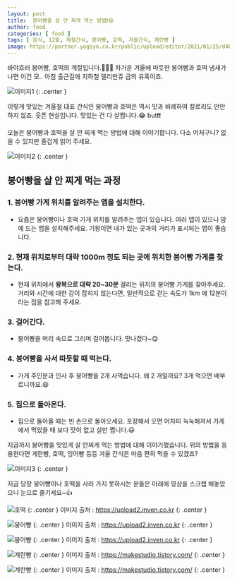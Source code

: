 ```yaml
---
layout: post
title:  붕어빵을 살 안 찌게 먹는 방법❗😄
author: food
categories: [ food ]
tags: [ 음식, 12월, 제철간식, 붕어빵, 호떡, 겨울간식, 계란빵 ]
image: https://partner.yogiyo.co.kr/public/upload/editor/2021/01/25/d4b837aad7524462a1d0f5f552b7cd03.jpg
---
```


바야흐러 붕어빵, 호떡의 계절입니다.👏👏👏
차가운 겨울에 따듯한 붕어빵과 호떡 냄새가 나면 이건 모.. 아침 출근길에 지하철 델리만쥬 급의 유혹이죠.

![이미지1](https://media2.giphy.com/media/XDchDU77dNigejOCBl/200w.webp?cid=ecf05e47ezjq10b0i9sc69eu9wrtqcihlk38hcfoila9z7sl&rid=200w.webp&ct=g)
{: .center }

이렇게 맛있는 겨울철 대표 간식인 붕어빵과 호떡은 역시 맛과 비례하여 칼로리도 만만하지 않죠. 웃픈 현실입니다. 맛있는 건 다 살찝니다.😂 but❗❗

오늘은 붕어빵과 호떡을 살 안 찌게 먹는 방법에 대해 이야기합니다. 다소 어처구니? 없을 수 있지만 즐겁게 읽어 주세요.

![이미지2](https://media4.giphy.com/media/wAxlCmeX1ri1y/200.webp?cid=ecf05e47jh6wlk9qmrbdibglz55gf944uxbmwyrp570hgvo1&rid=200.webp&ct=g)
{: .center }

## 붕어빵을 살 안 찌게 먹는 과정

### 1. 붕어빵 가게 위치를 알려주는 앱을 설치한다.  
-   요즘은 붕어빵이나 호떡 가게 위치를 알려주는 앱이 있습니다. 여러 앱이 있으니 맘에 드는 앱을 설치해주세요. 기왕이면 내가 있는 곳과의 거리가 표시되는 앱이 좋습니다.

### 2. 현재 위치로부터 대략 1000m 정도 되는 곳에 위치한 붕어빵 가게를 찾는다.
-   현재 위치에서 **왕복으로 대략 20~30분** 걸리는 위치의 붕어빵 가게를 찾아주세요. 거리와 시간에 대한 감이 잡히지 않는다면, 일반적으로 걷는 속도가 1km 에 12분이라는 점을 참고해 주세요.

### 3. 걸어간다.  
-   붕어빵을 머리 속으로 그리며 걸어봅니다. 맛나겠다~😋

### 4. 붕어빵을 사서 따듯할 때 먹는다.  
-   가게 주인분과 인사 후 붕어빵을 2개 사먹습니다. 왜 2 개일까요? 3개 먹으면 배부르니까요.😆

### 5. 집으로 돌아온다.
-   집으로 돌아올 때는 빈 손으로 돌아오세요. 포장해서 오면 어차피 눅눅해져서 가게에서 먹었을 때 보다 맛이 없고 살만 찝니다.😃

지금까지 붕어빵을 맛있게 살 안찌게 먹는 방법에 대해 이야기했습니다. 위의 방법을 응용한다면 계란빵, 호떡, 잉어빵 등등 겨울 간식은 마음 편히 먹을 수 있겠죠?

![이미지3](https://media0.giphy.com/media/d7nd6bdypnYjGT1jP3/giphy.webp?cid=ecf05e47kwc86vjkyjoajr9nyubho1ufogjf4h8opeucczkx&rid=giphy.webp&ct=g)
{: .center }

지금 당장 붕어빵이나 호떡을 사러 가지 못하시는 분들은 아래에 영상을 스크랩 해놓았으니 눈으로 즐기세요~👍

![호떡](ho.gif)
{: .center }
이미지 출처 : https://upload2.inven.co.kr
{: .center }

![붕어빵](.\img\i14072532612.gif)
{: .center }
이미지 출처 : https://upload2.inven.co.kr
{: .center }

![붕어빵](.\img\i14077319992.gif)
{: .center }
이미지 출처 : https://upload2.inven.co.kr
{: .center }

![계란빵](https://t1.daumcdn.net/cfile/tistory/99C1103B5C585A1202)
{: .center }
이미지 출처 : https://makestudio.tistory.com/
{: .center }

![계란빵](https://t1.daumcdn.net/cfile/tistory/99D9B73B5C585A1539)
{: .center }
이미지 출처 : https://makestudio.tistory.com/
{: .center }
